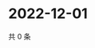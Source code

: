 # 2022-12-01

共 0 条

<!-- BEGIN WEIBO -->
<!-- 最后更新时间 Thu Dec 01 2022 19:12:31 GMT+0800 (China Standard Time) -->

<!-- END WEIBO -->
